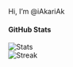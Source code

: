 Hi, I’m @iAkariAk

#### GitHub Stats
![Stats](https://github-readme-stats.vercel.app/api?username=iAkariAk&show_icons=true&icon_color=D32F2F&theme=dark&title_color=D32F2F)  
![Streak](https://streak-stats.demolab.com/?user=iAkariAk&theme=dark)

